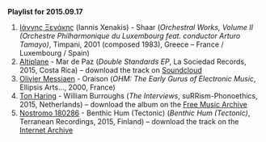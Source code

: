 **Playlist for 2015.09.17**

1. [Ιάννης Ξενάκης](http://musicbrainz.org/artist/4083d781-7973-4717-8e1b-0f8786437709) (Iannis Xenakis) - Shaar (_Orchestral Works, Volume II (Orchestre Philharmonique du Luxembourg feat. conductor Arturo Tamayo)_, Timpani, 2001 (composed 1983), Greece – France / Luxembourg / Spain)
1. [Altiplane](http://musicbrainz.org/artist/2f6d6cc7-6a12-4c37-abfd-bc372d8b452e) - Mar de Paz (_Double Standards EP_, La Sociedad Records, 2015, Costa Rica) – download the track on [Soundcloud](https://soundcloud.com/altiplane/mar-de-paz)
1. [Olivier Messiaen](http://musicbrainz.org/artist/c6e5c5f4-984e-432a-87b8-b6afa288bca1) - Oraison (_OHM: The Early Gurus of Electronic Music_, Ellipsis Arts…, 2000, France)
1. [Ton Haring](http://musicbrainz.org/artist/8f6bc6e9-483a-4629-8bf8-2d96ef66c805) - William Burroughs (_The Interviews_, suRRism-Phonoethics, 2015, Netherlands) – download the album on the [Free Music Archive](http://freemusicarchive.org/music/Jaan_Patterson_and_Friends/Jaan_Patterson_and_Friends_-_The_Interviews_Vol1/)
1. [Nostromo 180286](http://musicbrainz.org/artist/c1b339ca-f598-4723-bd70-92b8aa031ad5) - Benthic Hum (Tectonic) (_Benthic Hum (Tectonic)_, Terranean Recordings, 2015, Finland) – download the track on the [Internet Archive](https://archive.org/details/BenthicHumTectonic)
